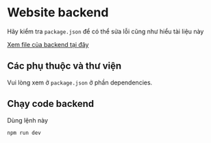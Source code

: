 # Website backend

Hãy kiểm tra `package.json` để có thể sửa lỗi cũng như hiểu tài liệu này

[Xem file của backend tại đây](package.json)

## Các phụ thuộc và thư viện

Vui lòng xem ở `package.json` ở phần dependencies.

## Chạy code backend

Dùng lệnh này

```sh
npm run dev
```
